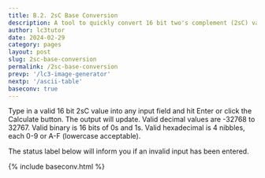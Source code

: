 ```yaml
---
title: B.2. 2sC Base Conversion
description: A tool to quickly convert 16 bit two's complement (2sC) values between binary, decimal, and hexadecimal and to calculate the addition or subtraction of two 16 bit 2sC values.
author: lc3tutor
date: 2024-02-29
category: pages
layout: post
slug: 2sc-base-conversion
permalink: /2sc-base-conversion
prevp: '/lc3-image-generator'
nextp: '/ascii-table'
baseconv: true
---
```


Type in a valid 16 bit 2sC value into any input field and hit Enter or click the Calculate button.
The output will update. Valid decimal values are -32768 to 32767. Valid binary is 16 bits of 0s and 1s. Valid hexadecimal is 4 nibbles, each 0-9 or A-F (lowercase acceptable).

The status label below will inform you if an invalid input has been entered.

{% include baseconv.html %}